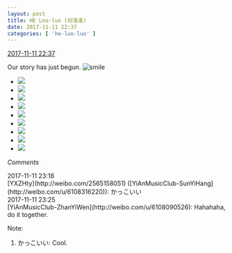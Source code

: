 ```yaml
---
layout: post
title: HE Lou-luo (何洛洛)
date: 2017-11-11 22:37
categories: [ 'he-luo-luo' ]
---
```


<div class="weibo-info">
  <a href="https://weibo.com/6117570574/FuDOo9Iaj">2017-11-11 22:37</a>
</div>

Our story has just begun. ![smile](https://img.t.sinajs.cn/t4/appstyle/expression/ext/normal/5c/huanglianwx_org.gif)

<!-- more -->

<ul class="weibo-pic-list-3">
  <li class="weibo-pic">
    <a href="https://wx3.sinaimg.cn/mw690/006G0Hz8gy1fleisv295mj314a1zku0y.jpg"><img src="//wx3.sinaimg.cn/thumb150/006G0Hz8gy1fleisv295mj314a1zku0y.jpg" /></a>
  </li>
  <li class="weibo-pic">
    <a href="https://wx2.sinaimg.cn/mw690/006G0Hz8gy1fleitdf8h1j314a1zku0y.jpg"><img src="//wx2.sinaimg.cn/thumb150/006G0Hz8gy1fleitdf8h1j314a1zku0y.jpg" /></a>
  </li>
  <li class="weibo-pic">
    <a href="https://wx4.sinaimg.cn/mw690/006G0Hz8gy1fleitqs7yvj314a1zk7wi.jpg"><img src="//wx4.sinaimg.cn/thumb150/006G0Hz8gy1fleitqs7yvj314a1zk7wi.jpg" /></a>
  </li>
  <li class="weibo-pic">
    <a href="https://wx4.sinaimg.cn/mw690/006G0Hz8gy1fleisc4i02j314a1zke82.jpg"><img src="//wx4.sinaimg.cn/thumb150/006G0Hz8gy1fleisc4i02j314a1zke82.jpg" /></a>
  </li>
  <li class="weibo-pic">
    <a href="https://wx3.sinaimg.cn/mw690/006G0Hz8gy1fleitx0f5ej314a1zku0y.jpg"><img src="//wx3.sinaimg.cn/thumb150/006G0Hz8gy1fleitx0f5ej314a1zku0y.jpg" /></a>
  </li>
  <li class="weibo-pic">
    <a href="https://wx4.sinaimg.cn/mw690/006G0Hz8gy1fleiu3ydkej314a1zkkjn.jpg"><img src="//wx4.sinaimg.cn/thumb150/006G0Hz8gy1fleiu3ydkej314a1zkkjn.jpg" /></a>
  </li>
  <li class="weibo-pic">
    <a href="https://wx1.sinaimg.cn/mw690/006G0Hz8gy1fleiuapc58j314a1zkkjn.jpg"><img src="//wx1.sinaimg.cn/thumb150/006G0Hz8gy1fleiuapc58j314a1zkkjn.jpg" /></a>
  </li>
  <li class="weibo-pic">
    <a href="https://wx1.sinaimg.cn/mw690/006G0Hz8gy1fleiufgv6zj314a1zknpe.jpg"><img src="//wx1.sinaimg.cn/thumb150/006G0Hz8gy1fleiufgv6zj314a1zknpe.jpg" /></a>
  </li>
  <li class="weibo-pic">
    <a href="https://wx2.sinaimg.cn/mw690/006G0Hz8gy1fleiukphjtj314a1hqnpe.jpg"><img src="//wx2.sinaimg.cn/thumb150/006G0Hz8gy1fleiukphjtj314a1hqnpe.jpg" /></a>
  </li>
</ul>

*Comments*

<div class="weibo-info">2017-11-11 23:18</div>
[YXZHty](http://weibo.com/2565158051) ([YiAnMusicClub-SunYiHang](http://weibo.com/u/6108316220)): かっこいい

<div class="weibo-info">2017-11-11 23:25</div>
[YiAnMusicClub-ZhanYiWen](http://weibo.com/u/6108090526): Hahahaha, do it together.

Note:
1. かっこいい: Cool.
